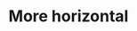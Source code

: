 ---
title: More horizontal
editable: '<circle cx="20" cy="50" r="4"/>
  <circle cx="50" cy="50" r="4"/>
  <circle cx="80" cy="50" r="4"/>'
order: 50
---